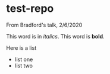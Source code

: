 # test-repo
From Bradford's talk, 2/6/2020

This word is in *italics*.
This word is **bold**.

Here is a list
- list one
- list two
